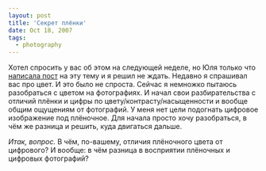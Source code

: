 ```yaml
---
layout: post
title: 'Секрет плёнки'
date: Oct 18, 2007
tags:
  - photography
---
```


Хотел спросить у вас об этом на следующей неделе, но Юля только что [написала пост](http://pushistyj-ej.livejournal.com/21931.html) на эту тему и я решил не ждать. Недавно я спрашивал вас про цвет. И это было не спроста. Сейчас я немножко пытаюсь разобраться с цветом на фотографиях. И начал свои разбирательства с отличий плёнки и цифры по цвету/контрасту/насыщенности и вообще общим ощущениям от фотографий. У меня нет цели подогнать цифровое изображение под плёночное. Для начала просто хочу разобраться, в чём же разница и решить, куда двигаться дальше.

*Итак, вопрос.* В чём, по-вашему, отличия плёночного цвета от цифрового? И вообще: в чём разница в восприятии плёночных и цифровых фотографий?
